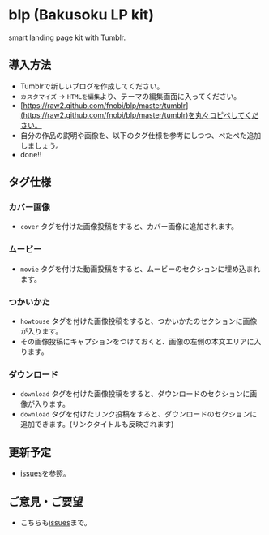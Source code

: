 blp (Bakusoku LP kit)
==================

smart landing page kit with Tumblr.

## 導入方法
 - Tumblrで新しいブログを作成してください。
 - ```カスタマイズ``` → ```HTMLを編集```より、テーマの編集画面に入ってください。
 - [https://raw2.github.com/fnobi/blp/master/tumblr](https://raw2.github.com/fnobi/blp/master/tumblr)を丸々コピペしてください。
 - 自分の作品の説明や画像を、以下のタグ仕様を参考にしつつ、ぺたぺた追加しましょう。
 - done!!

## タグ仕様

### カバー画像

 - ```cover``` タグを付けた画像投稿をすると、カバー画像に追加されます。

### ムービー

 - ```movie``` タグを付けた動画投稿をすると、ムービーのセクションに埋め込まれます。

### つかいかた
 - ```howtouse``` タグを付けた画像投稿をすると、つかいかたのセクションに画像が入ります。
 - その画像投稿にキャプションをつけておくと、画像の左側の本文エリアに入ります。

### ダウンロード
 - ```download``` タグを付けた画像投稿をすると、ダウンロードのセクションに画像が入ります。
 - ```download``` タグを付けたリンク投稿をすると、ダウンロードのセクションに追加できます。(リンクタイトルも反映されます)

## 更新予定

 - [issues](https://github.com/fnobi/blp/issues)を参照。

## ご意見・ご要望

 - こちらも[issues](https://github.com/fnobi/blp/issues)まで。
